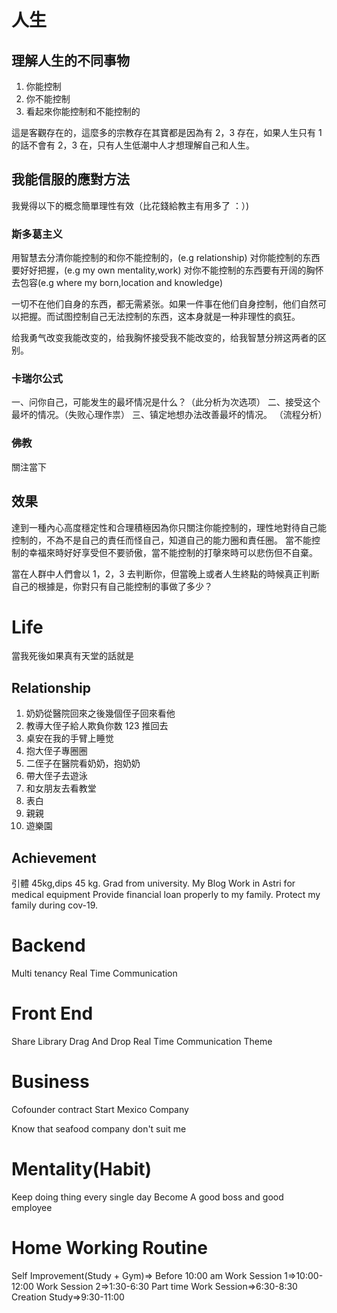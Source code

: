 # 人生

## 理解人生的不同事物

1. 你能控制
2. 你不能控制
3. 看起來你能控制和不能控制的

這是客觀存在的，這麼多的宗教存在其寶都是因為有 2，3 存在，如果人生只有 1 的話不會有 2，3 在，只有人生低潮中人才想理解自己和人生。

## 我能信服的應對方法

我覺得以下的概念簡單理性有效（比花錢給教主有用多了 ：）)

### 斯多葛主义

用智慧去分清你能控制的和你不能控制的，(e.g relationship)
对你能控制的东西要好好把握，(e.g my own mentality,work)
对你不能控制的东西要有开阔的胸怀去包容(e.g where my born,location and knowledge)

一切不在他们自身的东西，都无需紧张。如果一件事在他们自身控制，他们自然可以把握。而试图控制自己无法控制的东西，这本身就是一种非理性的疯狂。

给我勇气改变我能改变的，给我胸怀接受我不能改变的，给我智慧分辨这两者的区别。

### 卡瑞尔公式

一、问你自己，可能发生的最坏情况是什么？（此分析为次选项）
二、接受这个最坏的情况。（失败心理作祟）
三、镇定地想办法改善最坏的情况。 （流程分析）

### 佛教

關注當下

## 效果

達到一種內心高度穩定性和合理積極因為你只關注你能控制的，理性地對待自己能控制的，不為不是自己的責任而怪自己，知道自己的能力圈和責任圈。
當不能控制的幸福來時好好享受但不要骄傲，當不能控制的打撀來時可以悲伤但不自棄。

當在人群中人們會以 1，2，3 去判断你，但當晚上或者人生終點的時候真正判断自己的根據是，你對只有自己能控制的事做了多少？

# Life

當我死後如果真有天堂的話就是

## Relationship

1. 奶奶從醫院回來之後幾個侄子回來看他
2. 教導大侄子給人欺負你数 123 推回去
3. 桌安在我的手臂上睡觉
4. 抱大侄子專圈圈
5. 二侄子在醫院看奶奶，抱奶奶
6. 帶大侄子去遊泳
7. 和女朋友去看教堂
8. 表白
9. 親親
10. 遊樂園

## Achievement

引體 45kg,dips 45 kg.
Grad from university.
My Blog
Work in Astri for medical equipment
Provide financial loan properly to my family.
Protect my family during cov-19.

# Backend

Multi tenancy
Real Time Communication

# Front End

Share Library
Drag And Drop
Real Time Communication
Theme

# Business

Cofounder contract
Start Mexico Company

Know that seafood company don't suit me

# Mentality(Habit)

Keep doing thing every single day
Become A good boss and good employee

# Home Working Routine
Self Improvement(Study + Gym)=> Before 10:00 am
Work Session 1=>10:00-12:00
Work Session 2=>1:30-6:30
Part time Work Session=>6:30-8:30
Creation Study=>9:30-11:00


